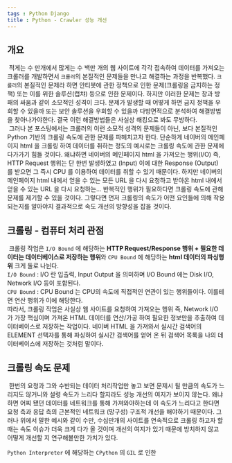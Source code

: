 ```yaml
---
tags : Python Django
title : Python - Crawler 성능 개선
---
```


## 개요
&nbsp;적게는 수 만개에서 많게는 수 백만 개의 웹 사이트에 각각 접속하여 데이터를 가져오는 크롤러를 개발하면서 `크롤러`의 본질적인 문제들을 만나고 해결하는 과정을 반복했다. `크롤러`의 본질적인 문제라 하면 안티봇에 관한 정책으로 인한 문제(크롤링을 금지하는 정책) 또는 이를 위한 솔루션(캡챠) 등으로 인한 문제이다. 하지만 이러한 문제는 창과 방패의 싸움과 같이 소모적인 성격이 크다. 문제가 발생할 때 어떻게 하면 금지 정책을 우회할 수 있을까 또는 보안 솔루션을 우회할 수 있을까 다방면적으로 분석하여 해결방법을 찾아나가야한다. 결국 이런 해결방법들은 사실상 해킹으로 봐도 무방하다.              
&nbsp;그러나 본 포스팅에서는 크롤러의 이런 소모적 성격의 문제들이 아닌, 보다 본질적인 Python 기반의 크롤링 속도에 관한 문제를 파헤치고자 한다. 단순하게 네이버의 메인페이지 html 을 크롤링 하여 데이터를 취하는 정도의 예시로는 크롤링 속도에 관한 문제에 다가가기 힘들 것이다. 왜냐하면 네이버의 메인페이지 html 을 가져오는 행위(I/O) 즉, HTTP Request 행위는 단 한번 발생하였고 (Input) 이에 대한 Response (Output) 를 받으면 그 즉시 CPU 를 이용하여 데이터를 취할 수 있기 때문이다. 하지만 네이버의 메인페이지 html 내에서 얻을 수 있는 모든 URL 을 다시 요청하고 받아온 html 내에서 얻을 수 있는 URL 을 다시 요청하는... 반복적인 행위가 필요하다면 크롤링 속도에 관해 문제를 제기할 수 있을 것이다. 그렇다면 먼저 크롤링의 속도가 어떤 요인들에 의해 작용되는지를 알아야지 결과적으로 속도 개선의 방향성을 잡을 것이다.         


## 크롤링 - 컴퓨터 처리 관점
&nbsp;크롤링 작업은 `I/O Bound` 에 해당하는 **HTTP Request/Response 행위 + 필요한 데이터는 데이터베이스로 저장하는 행위**와 `CPU Bound` 에 해당하는 **html 데이터의 파싱행위** 크게 둘로 나뉜다.             
`I/O Bound` : I/O 란 입출력, Input Output 을 의미하며 I/O Bound 에는 Disk I/O, Network I/O 등이 포함된다.        
`CPU Bound` : CPU Bound 는 CPU의 속도에 직접적인 연관이 있는 행위들이다. 이를테면 연산 행위가 이에 해당한다.         
따라서, 크롤링 작업은 사실상 웹 사이트를 요청하여 가져오는 행위 즉, Network I/O 가 가장 핵심이며 가져온 HTML 데이터를 연산/가공 하여 필요한 정보만을 추출하여 데이터베이스로 저장하는 작업이다. 네이버 HTML 을 가져와서 실시간 검색어의 ELEMENT 선택자를 통해 파싱하여 실시간 검색어를 얻어 온 뒤 검색어 목록을 나의 데이터베이스에 저장하는 것처럼 말이다.      

## 크롤링 속도 문제
&nbsp;한번의 요청과 그와 수반되는 데이터 처리작업만 놓고 보면 문제시 될 만큼의 속도가 느리지도 않거니와 설령 속도가 느리다 할지라도 성능 개선의 여지가 보이지 않는다. 왜냐하면 어찌 됐던 데이터를 네트워크를 통해 가져와야하는데 이 속도가 느리다고 한다면 요청 측과 응답 측의 근본적인 네트워크 (망구성) 구조적 개선을 해야하기 때문이다. 그러나 위에서 말한 예시와 같이 수만, 수십만개의 사이트를 연속적으로 크롤링 하고자 할 때는 속도 이슈가 더욱 크게 다가 올 것이며 개선의 여지가 있기 때문에 방치하지 않고 어떻게 개선할 지 연구해볼만한 가치가 있다.


`Python Interpreter` 에 해당하는 `CPython` 의 `GIL` 로 인한
